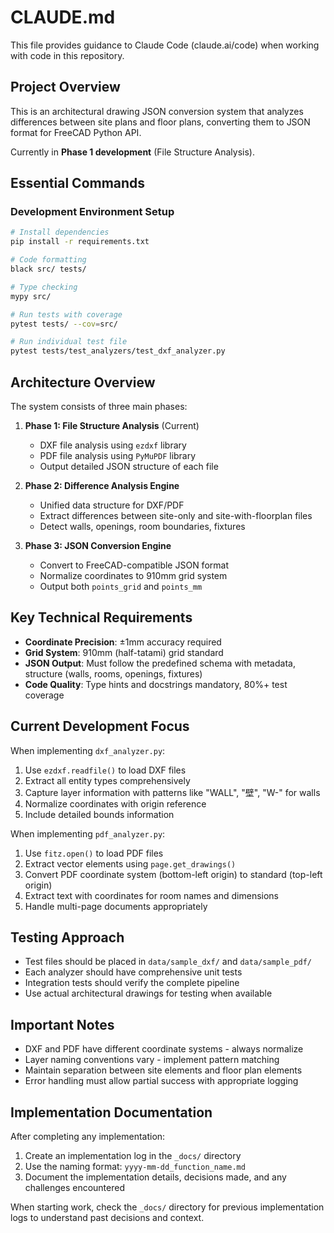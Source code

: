 # CLAUDE.md

This file provides guidance to Claude Code (claude.ai/code) when working with code in this repository.

## Project Overview

This is an architectural drawing JSON conversion system that analyzes differences between site plans and floor plans, converting them to JSON format for FreeCAD Python API.

Currently in **Phase 1 development** (File Structure Analysis).

## Essential Commands

### Development Environment Setup
```bash
# Install dependencies
pip install -r requirements.txt

# Code formatting
black src/ tests/

# Type checking
mypy src/

# Run tests with coverage
pytest tests/ --cov=src/

# Run individual test file
pytest tests/test_analyzers/test_dxf_analyzer.py
```

## Architecture Overview

The system consists of three main phases:

1. **Phase 1: File Structure Analysis** (Current)
   - DXF file analysis using `ezdxf` library
   - PDF file analysis using `PyMuPDF` library
   - Output detailed JSON structure of each file

2. **Phase 2: Difference Analysis Engine**
   - Unified data structure for DXF/PDF
   - Extract differences between site-only and site-with-floorplan files
   - Detect walls, openings, room boundaries, fixtures

3. **Phase 3: JSON Conversion Engine**
   - Convert to FreeCAD-compatible JSON format
   - Normalize coordinates to 910mm grid system
   - Output both `points_grid` and `points_mm`

## Key Technical Requirements

- **Coordinate Precision**: ±1mm accuracy required
- **Grid System**: 910mm (half-tatami) grid standard
- **JSON Output**: Must follow the predefined schema with metadata, structure (walls, rooms, openings, fixtures)
- **Code Quality**: Type hints and docstrings mandatory, 80%+ test coverage

## Current Development Focus

When implementing `dxf_analyzer.py`:
1. Use `ezdxf.readfile()` to load DXF files
2. Extract all entity types comprehensively
3. Capture layer information with patterns like "WALL", "壁", "W-" for walls
4. Normalize coordinates with origin reference
5. Include detailed bounds information

When implementing `pdf_analyzer.py`:
1. Use `fitz.open()` to load PDF files
2. Extract vector elements using `page.get_drawings()`
3. Convert PDF coordinate system (bottom-left origin) to standard (top-left origin)
4. Extract text with coordinates for room names and dimensions
5. Handle multi-page documents appropriately

## Testing Approach

- Test files should be placed in `data/sample_dxf/` and `data/sample_pdf/`
- Each analyzer should have comprehensive unit tests
- Integration tests should verify the complete pipeline
- Use actual architectural drawings for testing when available

## Important Notes

- DXF and PDF have different coordinate systems - always normalize
- Layer naming conventions vary - implement pattern matching
- Maintain separation between site elements and floor plan elements
- Error handling must allow partial success with appropriate logging

## Implementation Documentation

After completing any implementation:
1. Create an implementation log in the `_docs/` directory
2. Use the naming format: `yyyy-mm-dd_function_name.md`
3. Document the implementation details, decisions made, and any challenges encountered

When starting work, check the `_docs/` directory for previous implementation logs to understand past decisions and context.